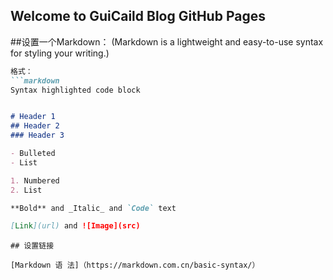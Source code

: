 ## Welcome to GuiCaild Blog GitHub Pages

##设置一个Markdown：
(Markdown is a lightweight and easy-to-use syntax for styling your writing.)
```markdown
格式：
```markdown
Syntax highlighted code block  


# Header 1
## Header 2
### Header 3

- Bulleted
- List

1. Numbered
2. List

**Bold** and _Italic_ and `Code` text

[Link](url) and ![Image](src)
```
```
## 设置链接

[Markdown 语 法]（https://markdown.com.cn/basic-syntax/）



